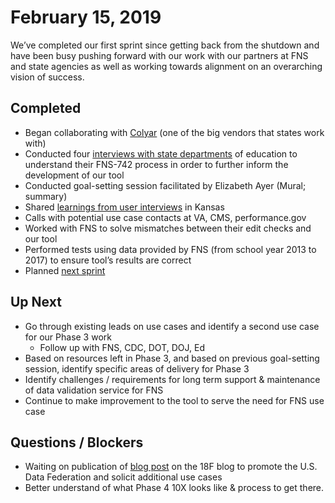 # February 15, 2019

We’ve completed our first sprint since getting back from the shutdown and have been busy pushing forward with our work with our partners at FNS and state agencies as well as working towards alignment on an overarching vision of success.

## Completed

* Began collaborating with [Colyar](http://colyar.com) (one of the big vendors that states work with)
* Conducted four [interviews with state departments](https://docs.google.com/spreadsheets/d/1pggM2KMBDyN-p_-fN9tzgsvHcA7UdqgSqlmnJADP6mY/edit#gid=0) of education to understand their FNS-742 process in order to further inform the development of our tool
* Conducted goal-setting session facilitated by Elizabeth Ayer (Mural; summary)
* Shared [learnings from user interviews](https://docs.google.com/document/d/1DLf52Fmg_JDUmQso7bKNY_W-RK9i81MbDSgJqy9oOu0/edit) in Kansas 
* Calls with potential use case contacts at VA, CMS, performance.gov
* Worked with FNS to solve mismatches between their edit checks and our tool
* Performed tests using data provided by FNS (from school year 2013 to 2017) to ensure tool’s results are correct
* Planned [next sprint](https://github.com/18F/data-federation-project/projects/3) 

## Up Next

* Go through existing leads on use cases and identify a second use case for our Phase 3 work
   * Follow up with FNS, CDC, DOT, DOJ, Ed
* Based on resources left in Phase 3, and based on previous goal-setting session, identify specific areas of delivery for Phase 3
* Identify challenges / requirements for long term support & maintenance of data validation service for FNS
* Continue to make improvement to the tool to serve the need for FNS use case

## Questions / Blockers

* Waiting on publication of [blog post](https://docs.google.com/document/d/10V9RV8QxjfjGcropwY_39JNUV-vV6MXqccGYSsgeOn0/edit#heading=h.ygglxjnto8hk) on the 18F blog to promote the U.S. Data Federation and solicit additional use cases
* Better understand of what Phase 4 10X looks like & process to get there.
